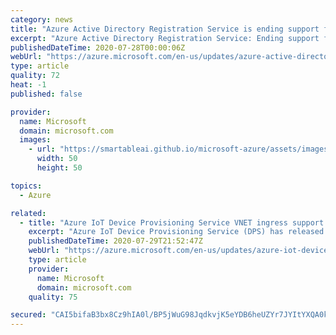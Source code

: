 ```yaml
---
category: news
title: "Azure Active Directory Registration Service is ending support for TLS 1.0 and 1.1"
excerpt: "Azure Active Directory Registration Service: Ending support for TLS 1.0 and 1.1 and preparing for TLS 1.2 in US Gov and commercial clouds"
publishedDateTime: 2020-07-28T00:00:06Z
webUrl: "https://azure.microsoft.com/en-us/updates/azure-active-directory-registration-service-is-ending-support-for-tls-10-and-11/"
type: article
quality: 72
heat: -1
published: false

provider:
  name: Microsoft
  domain: microsoft.com
  images:
    - url: "https://smartableai.github.io/microsoft-azure/assets/images/organizations/microsoft.com-50x50.jpg"
      width: 50
      height: 50

topics:
  - Azure

related:
  - title: "Azure IoT Device Provisioning Service VNET ingress support is now available"
    excerpt: "Azure IoT Device Provisioning Service (DPS) has released general availability support for Virtual Networks (VNET)."
    publishedDateTime: 2020-07-29T21:52:47Z
    webUrl: "https://azure.microsoft.com/en-us/updates/azure-iot-device-provisioning-service-vnet-ingress-support-is-now-available/"
    type: article
    provider:
      name: Microsoft
      domain: microsoft.com
    quality: 75

secured: "CAI5bifaB3bx8Cz9hIA0l/BP5jWuG98JqdkvjK5eYDB6heUZYr7JYItYXQA0kQKXf38iLMKv7q9NxZQO7UOvvJ2JP1ELGgSuQ/G4ROoFj+vB8gMykrbIkh9sgWxzOsQHQTRGkhou7AztWmDpilOfHv1tE7EqoDtgTwH0bly/45n2isdpaAFH917cgUQYkVmAfivh2/b+uflXUiAT21j+kbuYnK2QLx5BFceet24sQT3zelzjNo069hLPjcsE6ecIFyI9CXWJD2q0TbkbMjEIdTD5JbR0NhyHvlypNgdub+vSCQ8ZO/ioD5CrmKrbkfsrxfglQY/DGxE4vuEsDBWvCw==;InWM8szNJf+yHpFhTrW9wA=="
---
```



